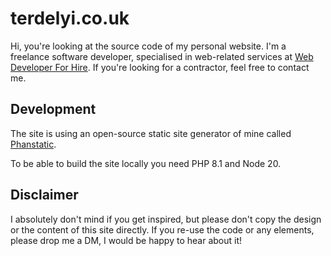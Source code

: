 # terdelyi.co.uk

Hi, you're looking at the source code of my personal website. I'm a freelance software developer, specialised in
web-related services at [Web Developer For Hire](https://webdeveloperforhire.co.uk/). If you're looking for a
contractor,  feel free to contact me.

## Development

The site is using an open-source static site generator of mine called
[Phanstatic](https://github.com/terdelyi/phanstatic/).

To be able to build the site locally you need PHP 8.1 and Node 20.

## Disclaimer

I absolutely don't mind if you get inspired, but please don't copy the design or the content of this site directly.
If you re-use the code or any elements, please drop me a DM, I would be happy to hear about it!